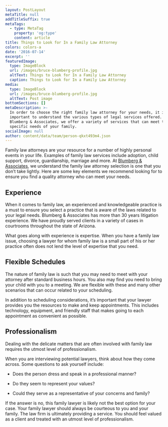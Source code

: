 ```yaml
---
layout: PostLayout
metaTitle: null
addTitleSuffix: true
metaTags:
  - type: MetaTag
    property: 'og:type'
    content: article
title: Things to Look for In a Family Law Attorney
colors: colors-a
date: '2016-07-14'
excerpt: ''
featuredImage:
  type: ImageBlock
  url: /images/bruce-blumberg-profile.jpg
  altText: Things to Look for In a Family Law Attorney
  caption: Things to Look for In a Family Law Attorney
media:
  type: ImageBlock
  url: /images/bruce-blumberg-profile.jpg
  altText: Post image
bottomSections: []
metaDescription: >-
  In order to choose the right family law attorney for your needs, it is
  important to understand the various types of legal services offered. At
  Blumberg & Associates, we offer a variety of services that can meet the
  specific needs of your family.
socialImage: null
author: content/data/team/person-qkxt493m4.json
---
```

Family law attorneys are your resource for a number of highly personal events in your life. Examples of family law services include adoption, child support, divorce, guardianship, marriage and more. At [Blumberg & Associates](https://azblumbergfamilylaw.com/attorney-bruce-e-blumberg-reviews/), we understand the family law attorney selection is one that you don’t take lightly. Here are some key elements we recommend looking for to ensure you find a quality attorney who can meet your needs.

## **Experience**

When it comes to family law, an experienced and knowledgeable practice is a must to ensure you select a practice that is aware of the laws related to your legal needs. Blumberg & Associates has more than 30 years litigation experience. We have proudly served clients in a variety of cases in courtrooms throughout the state of Arizona.

What goes along with experience is expertise. When you have a family law issue, choosing a lawyer for whom family law is a small part of his or her practice often does not lend the level of expertise that you need.

## **Flexible Schedules**

The nature of family law is such that you may need to meet with your attorney after standard business hours. You also may find you need to bring your child with you to a meeting. We are flexible with these and many other scenarios that can occur related to your scheduling.

In addition to scheduling considerations, it’s important that your lawyer provides you the resources to make and keep appointments. This includes technology, equipment, and friendly staff that makes going to each appointment as convenient as possible.

## **Professionalism**

Dealing with the delicate matters that are often involved with family law requires the utmost level of professionalism.

When you are interviewing potential lawyers, think about how they come across. Some questions to ask yourself include:

*   Does the person dress and speak in a professional manner?

*   Do they seem to represent your values?

*   Could they serve as a representative of your concerns and family?

If the answer is no, this family lawyer is likely not the best option for your case. Your family lawyer should always be courteous to you and your family. The law firm is ultimately providing a service. You should feel valued as a client and treated with an utmost level of professionalism.
